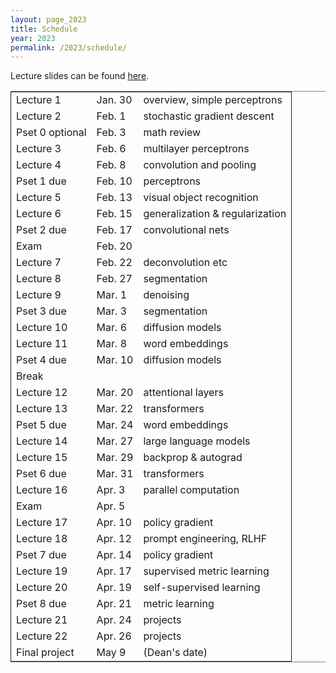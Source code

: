 ```yaml
---
layout: page_2023
title: Schedule
year: 2023
permalink: /2023/schedule/
---
```

<script src="https://code.jquery.com/jquery-3.1.1.js"
        integrity="sha256-16cdPddA6VdVInumRGo6IbivbERE8p7CQR3HzTBuELA="
        crossorigin="anonymous"></script>

<script>
 $(document).ready(function(){
     $('td:contains("Pset")').closest('tr').css('background-color','LemonChiffon');
     $('td:contains("exam")').closest('tr').css('background-color','LightSalmon');
 });
</script>

Lecture slides can be found [here](https://drive.google.com/drive/folders/117sLpWGyqBjMILgibwnofzY0adactYiM?usp=sharing).
<table border="2" cellspacing="0" cellpadding="6" rules="groups" frame="hsides">


<colgroup>
<col  class="org-left" />

<col  class="org-left" />

<col  class="org-left" />
</colgroup>
<tbody>
<tr>
<td class="org-left">Lecture 1</td>
<td class="org-left">Jan. 30</td>
<td class="org-left">overview, simple perceptrons</td>
</tr>

<tr>
<td class="org-left">Lecture 2</td>
<td class="org-left">Feb. 1</td>
<td class="org-left">stochastic gradient descent</td>
</tr>

<tr>
<td class="org-left">Pset 0 optional</td>
<td class="org-left">Feb. 3</td>
<td class="org-left">math review</td>
</tr>

<tr>
<td class="org-left">Lecture 3</td>
<td class="org-left">Feb. 6</td>
<td class="org-left">multilayer perceptrons</td>
</tr>

<tr>
<td class="org-left">Lecture 4</td>
<td class="org-left">Feb. 8</td>
<td class="org-left">convolution and pooling</td>
</tr>

<tr>
<td class="org-left">Pset 1 due</td>
<td class="org-left">Feb. 10</td>
<td class="org-left">perceptrons</td>
</tr>

<tr>
<td class="org-left">Lecture 5</td>
<td class="org-left">Feb. 13</td>
<td class="org-left">visual object recognition</td>
</tr>

<tr>
<td class="org-left">Lecture 6</td>
<td class="org-left">Feb. 15</td>
<td class="org-left">generalization &amp; regularization</td>
</tr>

<tr>
<td class="org-left">Pset 2 due</td>
<td class="org-left">Feb. 17</td>
<td class="org-left">convolutional nets</td>
</tr>

<tr>
<td class="org-left">Exam</td>
<td class="org-left">Feb. 20</td>
<td class="org-left">&#xa0;</td>
</tr>

<tr>
<td class="org-left">Lecture 7</td>
<td class="org-left">Feb. 22</td>
<td class="org-left">deconvolution etc</td>
</tr>

<tr>
<td class="org-left">Lecture 8</td>
<td class="org-left">Feb. 27</td>
<td class="org-left">segmentation</td>
</tr>

<tr>
<td class="org-left">Lecture 9</td>
<td class="org-left">Mar. 1</td>
<td class="org-left">denoising</td>
</tr>

<tr>
<td class="org-left">Pset 3 due</td>
<td class="org-left">Mar. 3</td>
<td class="org-left">segmentation</td>
</tr>

<tr>
<td class="org-left">Lecture 10</td>
<td class="org-left">Mar. 6</td>
<td class="org-left">diffusion models</td>
</tr>

<tr>
<td class="org-left">Lecture 11</td>
<td class="org-left">Mar. 8</td>
<td class="org-left">word embeddings</td>
</tr>

<tr>
<td class="org-left">Pset 4 due</td>
<td class="org-left">Mar. 10</td>
<td class="org-left">diffusion models</td>
</tr>

<tr>
<td class="org-left">Break</td>
<td class="org-left">&#xa0;</td>
<td class="org-left">&#xa0;</td>
</tr>

<tr>
<td class="org-left">Lecture 12</td>
<td class="org-left">Mar. 20</td>
<td class="org-left">attentional layers</td>
</tr>

<tr>
<td class="org-left">Lecture 13</td>
<td class="org-left">Mar. 22</td>
<td class="org-left">transformers</td>
</tr>

<tr>
<td class="org-left">Pset 5 due</td>
<td class="org-left">Mar. 24</td>
<td class="org-left">word embeddings</td>
</tr>

<tr>
<td class="org-left">Lecture 14</td>
<td class="org-left">Mar. 27</td>
<td class="org-left">large language models</td>
</tr>

<tr>
<td class="org-left">Lecture 15</td>
<td class="org-left">Mar. 29</td>
<td class="org-left">backprop &amp; autograd</td>
</tr>

<tr>
<td class="org-left">Pset 6 due</td>
<td class="org-left">Mar. 31</td>
<td class="org-left">transformers</td>
</tr>

<tr>
<td class="org-left">Lecture 16</td>
<td class="org-left">Apr. 3</td>
<td class="org-left">parallel computation</td>
</tr>

<tr>
<td class="org-left">Exam</td>
<td class="org-left">Apr. 5</td>
<td class="org-left">&#xa0;</td>
</tr>

<tr>
<td class="org-left">Lecture 17</td>
<td class="org-left">Apr. 10</td>
<td class="org-left">policy gradient</td>
</tr>

<tr>
<td class="org-left">Lecture 18</td>
<td class="org-left">Apr. 12</td>
<td class="org-left">prompt engineering, RLHF</td>
</tr>

<tr>
<td class="org-left">Pset 7 due</td>
<td class="org-left">Apr. 14</td>
<td class="org-left">policy gradient</td>
</tr>

<tr>
<td class="org-left">Lecture 19</td>
<td class="org-left">Apr. 17</td>
<td class="org-left">supervised metric learning</td>
</tr>

<tr>
<td class="org-left">Lecture 20</td>
<td class="org-left">Apr. 19</td>
<td class="org-left">self-supervised learning</td>
</tr>

<tr>
<td class="org-left">Pset 8 due</td>
<td class="org-left">Apr. 21</td>
<td class="org-left">metric learning</td>
</tr>

<tr>
<td class="org-left">Lecture 21</td>
<td class="org-left">Apr. 24</td>
<td class="org-left">projects</td>
</tr>

<tr>
<td class="org-left">Lecture 22</td>
<td class="org-left">Apr. 26</td>
<td class="org-left">projects</td>
</tr>

<tr>
<td class="org-left">Final project</td>
<td class="org-left">May 9</td>
<td class="org-left">(Dean's date)</td>
</tr>
</tbody>
</table>


